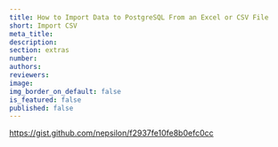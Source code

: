 ```yaml
---
title: How to Import Data to PostgreSQL From an Excel or CSV File
short: Import CSV
meta_title:
description:
section: extras
number:
authors:
reviewers:
image:
img_border_on_default: false
is_featured: false
published: false
---
```

https://gist.github.com/nepsilon/f2937fe10fe8b0efc0cc
